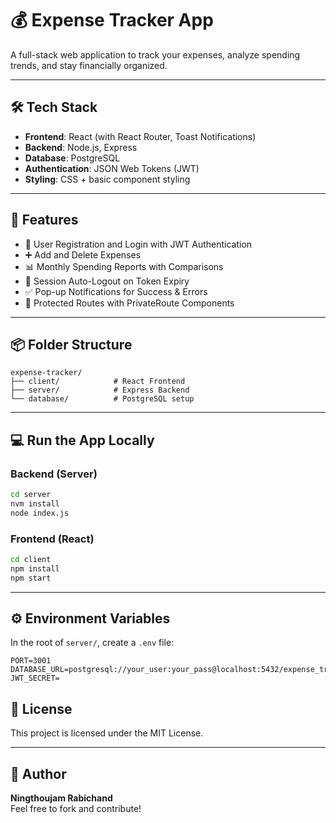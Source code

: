 # 💰 Expense Tracker App

A full-stack web application to track your expenses, analyze spending trends, and stay financially organized.

---

## 🛠️ Tech Stack

- **Frontend**: React (with React Router, Toast Notifications)
- **Backend**: Node.js, Express
- **Database**: PostgreSQL
- **Authentication**: JSON Web Tokens (JWT)
- **Styling**: CSS + basic component styling

---

## 🚀 Features

- 🔐 User Registration and Login with JWT Authentication
- ➕ Add and Delete Expenses
- 📊 Monthly Spending Reports with Comparisons
- 🚫 Session Auto-Logout on Token Expiry
- ✅ Pop-up Notifications for Success & Errors
- 🧭 Protected Routes with PrivateRoute Components

---

## 📦 Folder Structure

```
expense-tracker/
├── client/            # React Frontend
├── server/            # Express Backend
└── database/          # PostgreSQL setup
```

---

## 💻 Run the App Locally

### Backend (Server)
```bash
cd server
nvm install
node index.js
```

### Frontend (React)
```bash
cd client
npm install
npm start
```

---

## ⚙️ Environment Variables

In the root of `server/`, create a `.env` file:

```
PORT=3001
DATABASE_URL=postgresql://your_user:your_pass@localhost:5432/expense_tracker
JWT_SECRET=
```



## 📝 License

This project is licensed under the MIT License.

---

## 🙌 Author

**Ningthoujam Rabichand**  
Feel free to fork and contribute!
